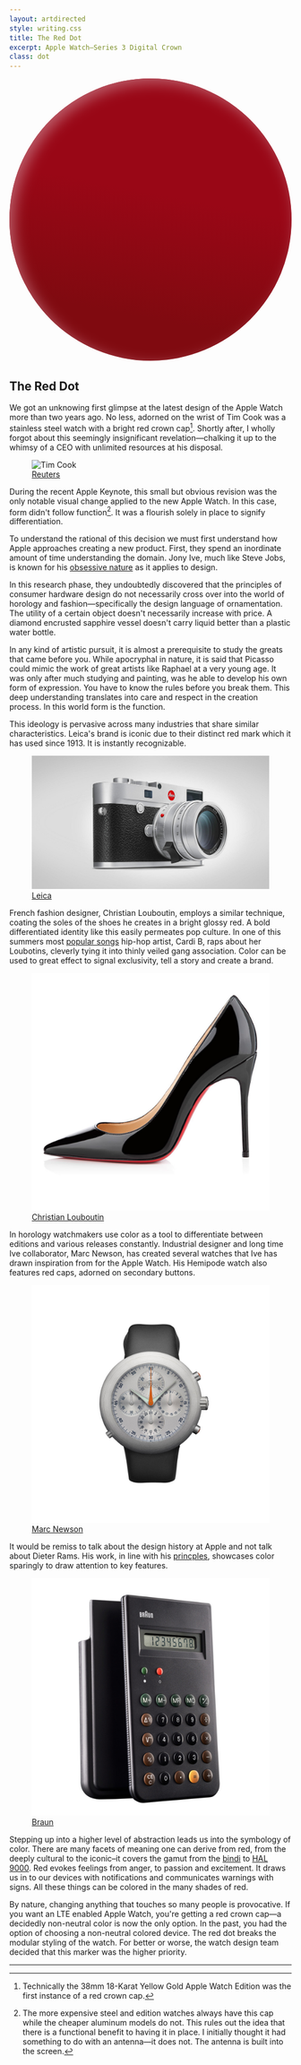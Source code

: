 ```yaml
---
layout: artdirected
style: writing.css
title: The Red Dot
excerpt: Apple Watch—Series 3 Digital Crown
class: dot
---
```


<svg class="inline" xmlns="http://www.w3.org/2000/svg" viewBox="0 0 63 63" xmlns:xlink="http://www.w3.org/1999/xlink">
  <defs>
    <linearGradient id="a" x1="100%" x2="91.6294643%" y1="50%" y2="93.2694692%">
      <stop stop-color="#990716" offset="0%"/>
      <stop stop-color="#800A10" offset="100%"/>
    </linearGradient>
    <circle id="b" cx="31.5" cy="31.5" r="31.5"/>
    <filter id="c" width="106.3%" height="106.3%" x="-3.2%" y="-3.2%" filterUnits="objectBoundingBox">
      <feGaussianBlur stdDeviation="1.5" in="SourceAlpha" result="shadowBlurInner1"/>
      <feOffset dx="1" dy="1" in="shadowBlurInner1" result="shadowOffsetInner1"/>
      <feComposite in="shadowOffsetInner1" in2="SourceAlpha" operator="arithmetic" k2="-1" k3="1" result="shadowInnerInner1"/>
      <feColorMatrix values="0 0 0 0 0.517647059 0 0 0 0 0.129411765 0 0 0 0 0.164705882 0 0 0 0.908910779 0" in="shadowInnerInner1"/>
    </filter>
  </defs>
  <g fill="none" fill-rule="evenodd">
    <use fill="url(#a)" xlink:href="#b"/>
    <use fill="#000" filter="url(#c)" xlink:href="#b"/>
  </g>
</svg>

## The Red Dot

We got an unknowing first glimpse at the latest design of the Apple Watch more than two years ago. No less, adorned on the wrist of Tim Cook was a stainless steel watch with a bright red crown cap[^1]. Shortly after, I wholly forgot about this seemingly insignificant revelation—chalking it up to the whimsy of a CEO with unlimited resources at his disposal.

<figure>
  <img src="/assets/img/red-dot/tim.jpg" alt="Tim Cook"/>
  <figcaption>
    <a href="https://www.reuters.com">Reuters</a>
  </figcaption>
</figure>

During the recent Apple Keynote, this small but obvious revision was the only notable visual change applied to the new Apple Watch. In this case, form didn't follow function[^2]. It was a flourish solely in place to signify differentiation.

To understand the rational of this decision we must first understand how Apple approaches creating a new product. First, they spend an inordinate amount of time understanding the domain. Jony Ive, much like Steve Jobs, is known for his [obsessive nature](https://www.wired.com/2015/04/the-apple-watch/) as it applies to design.

In this research phase, they undoubtedly discovered that the principles of consumer hardware design do not necessarily cross over into the world of horology and fashion—specifically the design language of ornamentation. The utility of a certain object doesn't necessarily increase with price. A diamond encrusted sapphire vessel doesn't carry liquid better than a plastic water bottle.

In any kind of artistic pursuit, it is almost a prerequisite to study the greats that came before you. While apocryphal in nature, it is said that Picasso could mimic the work of great artists like Raphael at a very young age. It was only after much studying and painting, was he able to develop his own form of expression. You have to know the rules before you break them. This deep understanding translates into care and respect in the creation process. In this world form is the function.

This ideology is pervasive across many industries that share similar characteristics. Leica's brand is iconic due to their distinct red mark which it has used since 1913. It is instantly recognizable.

<figure>
  <img src="/assets/img/red-dot/leica-silver.jpg" alt="Leica M-System"/>
  <figcaption>
    <a href="https://us.leica-camera.com">Leica</a>
  </figcaption>
</figure>

French fashion designer, Christian Louboutin, employs a similar technique, coating the soles of the shoes he creates in a bright glossy red. A bold differentiated identity like this easily permeates pop culture. In one of this summers most [popular songs](https://www.nytimes.com/2017/08/23/arts/music/cardi-b-bodak-yellow.html) hip-hop artist, Cardi B, raps about her Loubotins, cleverly tying it into thinly veiled gang association. Color can be used to great effect to signal exclusivity, tell a story and create a brand.

<figure>
  <img src="/assets/img/red-dot/louboutin.jpg" alt="Decollete 554"/>
  <figcaption>
    <a href="http://us.christianlouboutin.com/us_en/shop/women/decollete-554.html">Christian Louboutin</a>
  </figcaption>
</figure>

In horology watchmakers use color as a tool to differentiate between editions and various releases constantly. Industrial designer and long time Ive collaborator, Marc Newson, has created several watches that Ive has drawn inspiration from for the Apple Watch. His Hemipode watch also features red caps, adorned on secondary buttons.

<figure class="inline">
  <img src="/assets/img/red-dot/hemipode.jpg" alt="Hemipode Watch"/>
  <figcaption>
    <a href="http://marc-newson.com/hemipode-watch/">Marc Newson</a>
  </figcaption>
</figure>

It would be remiss to talk about the design history at Apple and not talk about Dieter Rams. His work, in line with his [princples](https://www.vitsoe.com/us/about/good-design), showcases color sparingly to draw attention to key features.

<figure class="inline">
  <img src="/assets/img/red-dot/braun.jpg" alt="Dieter Rams Braun Calculator"/>
  <figcaption>
    <a href="http://www.braun-clocks.com">Braun</a>
  </figcaption>
</figure>

Stepping up into a higher level of abstraction leads us into the symbology of color. There are many facets of meaning one can derive from red, from the deeply cultural to the iconic–it covers the gamut from the [bindi](https://en.wikipedia.org/wiki/Bindi_(decoration)) to [HAL 9000](https://en.wikipedia.org/wiki/HAL_9000). Red evokes feelings from anger, to passion and excitement. It draws us in to our devices with notifications and communicates warnings with signs. All these things can be colored in the many shades of red.

By nature, changing anything that touches so many people is provocative. If you want an LTE enabled Apple Watch, you're getting a red crown cap—a decidedly non-neutral color is now the only option. In the past, you had the option of choosing a non-neutral colored device. The red dot breaks the modular styling of the watch. For better or worse, the watch design team decided that this marker was the higher priority.

***

[^1]: Technically the 38mm 18-Karat Yellow Gold Apple Watch Edition was the first instance of a red crown cap.
[^2]: The more expensive steel and edition watches always have this cap while the cheaper aluminum models do not. This rules out the idea that there is a functional benefit to having it in place. I initially thought it had something to do with an antenna—it does not. The antenna is built into the screen.